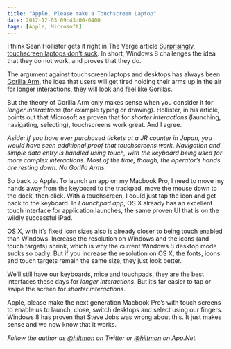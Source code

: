 ```yaml
---
title: "Apple, Please make a Touchscreen Laptop"
date: 2012-12-03 09:43:00-0400
tags: [Apple, Microsoft]
---
```


I think Sean Hollister gets it right in The Verge article [Surprisingly, touchscreen laptops don't suck](http://www.theverge.com/2012/11/30/3710900/gorilla-arm-touchscreen-laptop-windows-8-apple). In short, Windows 8 challenges the idea that they do not work, and proves that they do.

The argument against touchscreen laptops and desktops has always been [Gorilla Arm](http://www.wired.com/gadgetlab/2010/10/gorilla-arm-multitouch/), the idea that users will get tired holding their arms up in the air for longer interactions, they will look and feel like Gorillas.

But the theory of Gorilla Arm only makes sense when you consider it for *longer interactions* (for example typing or drawing). Hollister, in his article, points out that Microsoft as proven that for *shorter interactions* (launching, navigating, selecting), touchscreens work great. And I agree.

*Aside: If you have ever purchased tickets at a JR counter in Japan, you would have seen additional proof that touchscreens work. Navigation and simple data entry is handled using touch, with the keyboard being used for more complex interactions. Most of the time, though, the operator’s hands are resting down. No Gorilla Arms.*

So back to Apple. To launch an app on my Macbook Pro, I need to move my hands away from the keyboard to the trackpad, move the mouse down to the dock, then click. With a touchscreen, I could just tap the icon and get back to the keyboard. In *Launchpad.app*, OS X already has an excellent touch interface for application launches, the same proven UI that is on the wildly successful iPad.

OS X, with it’s fixed icon sizes also is already closer to being touch enabled than Windows. Increase the resolution on Windows and the icons (and touch targets) shrink, which is why the current Windows 8 desktop mode sucks so badly. But if you increase the resolution on OS X, the fonts, icons and touch targets remain the same size, they just look better.

We’ll still have our keyboards, mice and touchpads, they are the best interfaces these days for *longer interactions*. But it’s far easier to tap or swipe the screen for *shorter interactions*.

Apple, please make the next generation Macbook Pro’s with touch screens to enable us to launch, close, switch desktops and select using our fingers. Windows 8 has proven that Steve Jobs was wrong about this. It just makes sense and we now know that it works.

*Follow the author as [@hiltmon](https://twitter.com/hiltmon) on Twitter or [@hiltmon](http://alpha.app.net/hiltmon) on App.Net.*
